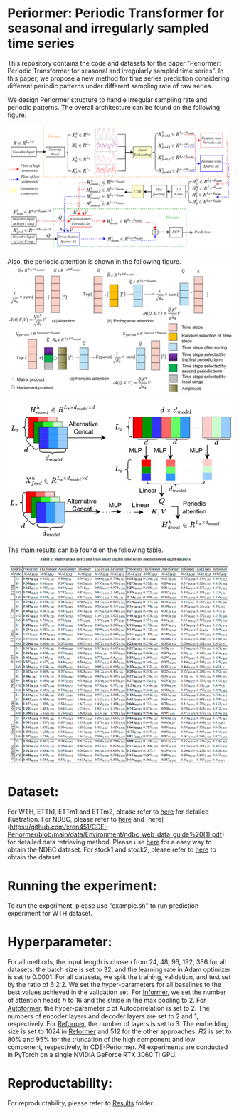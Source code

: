 # Periormer: Periodic Transformer for seasonal and irregularly sampled time series

This repository contains the code and datasets for the paper "Periormer: Periodic Transformer for seasonal and irregularly sampled time series". In this paper, we propose a new method for time series prediction considering different periodic patterns under different sampling rate of raw series.

We design Periormer structure to handle irregular sampling rate and periodic patterns. The overall architecture can be found on the following figure.

![1 Architecture](/img/Arch.png)

Also, the periodic attention is shown in the following figure.
![2 att comp](/img/att%20comparasion.png)

![2 att exam](img/Cross%20feature%20att.png)

The main results can be found on the following table.
![3 Results](img/Main%20results.png)

# Dataset:
For WTH, ETTh1, ETTm1 and ETTm2, please refer to [here](https://github.com/zhouhaoyi/Informer2020) for detailed illustration.
For NDBC, please refer to [here](data/Environment/Methods%20to%20obtain%20NDBC%20datasets.txt) and [here] (https://github.com/xren451/CDE-Periormer/blob/main/data/Environment/ndbc_web_data_guide%20(1).pdf) for detailed data retrieving method. Please use [here](data/Environment/read_NDBC.ipynb) for a easy way to obtain the NDBC dataset.
For stock1 and stock2, please refer to [here](https://github.com/microsoft/qlib/tree/main/scripts/data_collector/yahoo) to obtain the dataset.

# Running the experiment:

To run the experiment, please use "example.sh" to run prediction experiment for WTH dataset.

# Hyperparameter:

For all methods, the input length is chosen from 24, 48, 96, 192, 336 for all datasets, the batch size is set to 32, and the learning rate in Adam optimizer is set to 0.0001. For all datasets, we split the training, validation, and test set by the ratio of 6:2:2. We set the hyper-parameters for all baselines to the best values achieved in the validation set. For [Informer](https://github.com/zhouhaoyi/Informer2020), we set the number of attention heads ℎ to 16 and the stride in the max pooling to 2. For [Autoformer](https://github.com/thuml/Autoformer), the hyper-parameter 𝑐 of Autocorrelation is set to 2. The numbers of encoder layers and decoder layers are set to 2 and 1, respectively. For  [Reformer](https://github.com/lucidrains/reformer-pytorch),
the number of layers is set to 3. The embedding size is set to 1024 in [Reformer](https://github.com/lucidrains/reformer-pytorch) and 512 for the other approaches. 𝑅2 is set to 80% and
95% for the truncation of the high component and low component, respectively, in CDE-Periormer. All experiments are conducted in PyTorch on a single NVIDIA GeForce RTX 3060 Ti GPU.

# Reproductability:

For reproductability, please refer to [Results](/Results) folder.

